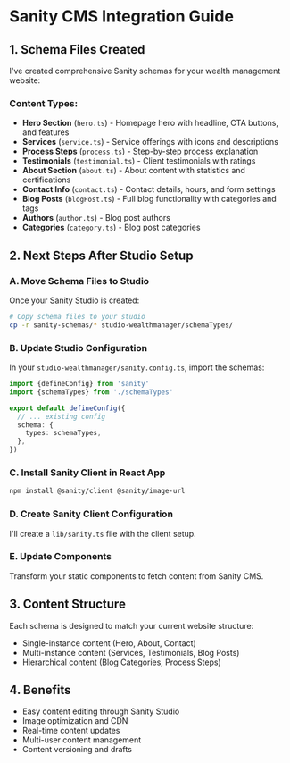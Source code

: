 # Sanity CMS Integration Guide

## 1. Schema Files Created

I've created comprehensive Sanity schemas for your wealth management website:

### Content Types:
- **Hero Section** (`hero.ts`) - Homepage hero with headline, CTA buttons, and features
- **Services** (`service.ts`) - Service offerings with icons and descriptions
- **Process Steps** (`process.ts`) - Step-by-step process explanation
- **Testimonials** (`testimonial.ts`) - Client testimonials with ratings
- **About Section** (`about.ts`) - About content with statistics and certifications
- **Contact Info** (`contact.ts`) - Contact details, hours, and form settings
- **Blog Posts** (`blogPost.ts`) - Full blog functionality with categories and tags
- **Authors** (`author.ts`) - Blog post authors
- **Categories** (`category.ts`) - Blog post categories

## 2. Next Steps After Studio Setup

### A. Move Schema Files to Studio
Once your Sanity Studio is created:
```bash
# Copy schema files to your studio
cp -r sanity-schemas/* studio-wealthmanager/schemaTypes/
```

### B. Update Studio Configuration
In your `studio-wealthmanager/sanity.config.ts`, import the schemas:
```typescript
import {defineConfig} from 'sanity'
import {schemaTypes} from './schemaTypes'

export default defineConfig({
  // ... existing config
  schema: {
    types: schemaTypes,
  },
})
```

### C. Install Sanity Client in React App
```bash
npm install @sanity/client @sanity/image-url
```

### D. Create Sanity Client Configuration
I'll create a `lib/sanity.ts` file with the client setup.

### E. Update Components
Transform your static components to fetch content from Sanity CMS.

## 3. Content Structure

Each schema is designed to match your current website structure:
- Single-instance content (Hero, About, Contact)
- Multi-instance content (Services, Testimonials, Blog Posts)
- Hierarchical content (Blog Categories, Process Steps)

## 4. Benefits
- Easy content editing through Sanity Studio
- Image optimization and CDN
- Real-time content updates
- Multi-user content management
- Content versioning and drafts
